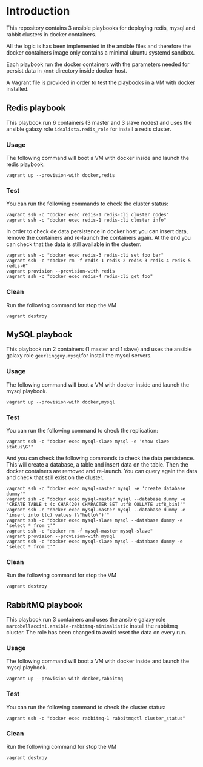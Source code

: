 # Introduction
This repository contains 3 ansible playbooks for deploying redis, mysql and rabbit clusters in docker containers.

All the logic is has been implemented in the ansible files and therefore the docker containers image only contains a minimal ubuntu systemd sandbox.

Each playbook run the docker containers with the parameters needed for persist data in `/mnt` directory inside docker host. 

A Vagrant file is provided in order to test the playbooks in a VM with docker installed.

## Redis playbook
This playbook run 6 containers (3 master and 3 slave nodes) and uses the ansible galaxy role `idealista.redis_role` for install a redis cluster.
### Usage
The following command will boot a VM with docker inside and launch the redis playbook.
```
vagrant up --provision-with docker,redis
```
### Test
You can run the following commands to check the cluster status:
```
vagrant ssh -c "docker exec redis-1 redis-cli cluster nodes"
vagrant ssh -c "docker exec redis-1 redis-cli cluster info"
```
In order to check de data persistence in docker host you can insert data, remove the containers and re-launch the containers again. At the end you can check that the data is still available in the clusterr.
```
vagrant ssh -c "docker exec redis-3 redis-cli set foo bar"
vagrant ssh -c "docker rm -f redis-1 redis-2 redis-3 redis-4 redis-5 redis-6"
vagrant provision --provision-with redis
vagrant ssh -c "docker exec redis-4 redis-cli get foo"
``` 
### Clean
Run the following command for stop the VM
```
vagrant destroy
```
## MySQL playbook
This playbook run 2 containers (1 master and 1 slave) and uses the ansible galaxy role `geerlingguy.mysql`for install the mysql servers.
### Usage
The following command will boot a VM with docker inside and launch the mysql playbook.
```
vagrant up --provision-with docker,mysql
```
### Test
You can run the following command to check the replication:
````
vagrant ssh -c "docker exec mysql-slave mysql -e 'show slave status\G'"
````

And you can check the following commands to check the data persistence. This will create a database, a table and insert data on the table. Then the docker containers are removed and re-launch. You can query again the data and check that still exist on the cluster.
```
vagrant ssh -c "docker exec mysql-master mysql -e 'create database dummy'"
vagrant ssh -c "docker exec mysql-master mysql --database dummy -e 'CREATE TABLE t (c CHAR(20) CHARACTER SET utf8 COLLATE utf8_bin)'"
vagrant ssh -c "docker exec mysql-master mysql --database dummy -e 'insert into t(c) values (\"hello\")'"
vagrant ssh -c "docker exec mysql-slave mysql --database dummy -e 'select * from t'"
vagrant ssh -c "docker rm -f mysql-master mysql-slave"
vagrant provision --provision-with mysql
vagrant ssh -c "docker exec mysql-slave mysql --database dummy -e 'select * from t'"
```
### Clean
Run the following command for stop the VM
```
vagrant destroy
```
## RabbitMQ playbook
This playbook run 3 containers and uses the ansible galaxy role `marcobellaccini.ansible-rabbitmq-minimalistic` install the rabbitmq cluster.
The role has been changed to avoid reset the data on every run. 
### Usage
The following command will boot a VM with docker inside and launch the mysql playbook.
```
vagrant up --provision-with docker,rabbitmq
```
### Test
You can run the following command to check the cluster status:
```
vagrant ssh -c "docker exec rabbitmq-1 rabbitmqctl cluster_status"
```
### Clean
Run the following command for stop the VM
```
vagrant destroy
```
